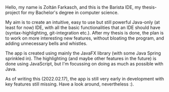 Hello, my name is Zoltán Farkasch, and this is the Barista IDE, my thesis-project for my Bachelor's degree in computer science.

My aim is to create an intuitive, easy to use but still powerful Java-only (at least for now) IDE, with all the basic functionalities that an IDE should have (syntax-highlighting, git-integration etc.). After my thesis is done, the plan is to work on more interesting new features, without bloating the program, and adding unnecessary bells and whistles.

The app is created using mainly the JavaFX library (with some Java Spring sprinkled in). The highlighting (and maybe other features in the future) is done using JavaScript, but I'm focussing on doing as much as possible with Java.

As of writing this (2022.02.17), the app is still very early in development with key features still missing. Have a look around, nevertheless :).
